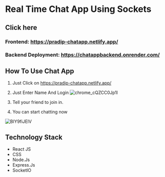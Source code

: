 # Real Time Chat App Using Sockets 
## Click here
### Frontend: https://pradip-chatapp.netlify.app/
### Backend Deployment: https://chatappbackend.onrender.com/

## How To Use Chat App
1. Just Click on https://pradip-chatapp.netlify.app/

1. Just Enter Name And Login
![chrome_cQZCC0Jp1l](https://user-images.githubusercontent.com/60803643/203852605-d4e4df5d-273b-4d7b-8159-f50d319f9a96.png)

2. Tell your friend to join in.

3. You can start chatting now

![BIY9fiJElV](https://user-images.githubusercontent.com/60803643/214392650-ff03ed70-ba24-44cc-a1f4-bb571dfc5b6c.gif)


## Technology Stack
 - React JS 
 - CSS
 - Node.Js
 - Express.Js
 - SocketIO





